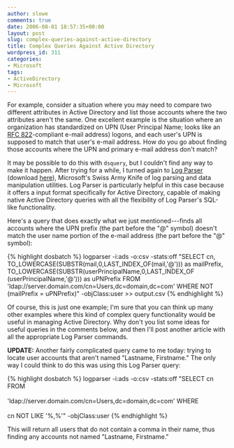 ```yaml
---
author: slowe
comments: true
date: 2006-08-01 18:57:35+00:00
layout: post
slug: complex-queries-against-active-directory
title: Complex Queries Against Active Directory
wordpress_id: 311
categories:
- Microsoft
tags:
- ActiveDirectory
- Microsoft
---
```


For example, consider a situation where you may need to compare two different attributes in Active Directory and list those accounts where the two attributes aren't the same. One excellent example is the situation where an organization has standardized on UPN (User Principal Name; looks like an [RFC 822](http://www.ietf.org/rfc/rfc0822.txt)-compliant e-mail address) logons, and each user's UPN is supposed to match that user's e-mail address. How do you go about finding those accounts where the UPN and primary e-mail address don't match?

It may be possible to do this with `dsquery`, but I couldn't find any way to make it happen. After trying for a while, I turned again to [Log Parser](http://www.logparser.com/) (download [here](http://www.microsoft.com/downloads/details.aspx?FamilyID=890cd06b-abf8-4c25-91b2-f8d975cf8c07&displaylang=en)), Microsoft's Swiss Army Knife of log parsing and data manipulation utilities. Log Parser is particularly helpful in this case because it offers a input format specifically for Active Directory, capable of making native Active Directory queries with all the flexibility of Log Parser's SQL-like functionality.

Here's a query that does exactly what we just mentioned---finds all accounts where the UPN prefix (the part before the "@" symbol) doesn't match the user name portion of the e-mail address (the part before the "@" symbol):

{% highlight dosbatch %}
logparser -i:ads -o:csv -stats:off "SELECT cn, 
TO_LOWERCASE(SUBSTR(mail,0,LAST_INDEX_OF(mail,'@'))) as mailPrefix, 
TO_LOWERCASE(SUBSTR(userPrincipalName,0,LAST_INDEX_OF 
(userPrincipalName,'@'))) as uPNPrefix 
FROM 'ldap://server.domain.com/cn=Users,dc=domain,dc=com' 
WHERE NOT (mailPrefix = uPNPrefix)" -objClass:user >> output.csv
{% endhighlight %}

Of course, this is just one example; I'm sure that you can think up many other examples where this kind of complex query functionality would be useful in managing Active Directory. Why don't you list some ideas for useful queries in the comments below, and then I'll post another article with all the appropriate Log Parser commands.

**UPDATE:** Another fairly complicated query came to me today: trying to locate user accounts that aren't named "Lastname, Firstname." The only way I could think to do this was using this Log Parser query:

{% highlight dosbatch %}
logparser -i:ads -o:csv -stats:off "SELECT cn FROM <br></br>
'ldap://server.domain.com/cn=Users,dc=domain,dc=com' WHERE <br></br>
cn NOT LIKE '%,%'" -objClass:user
{% endhighlight %}

This will return all users that do not contain a comma in their name, thus finding any accounts not named "Lastname, Firstname."
